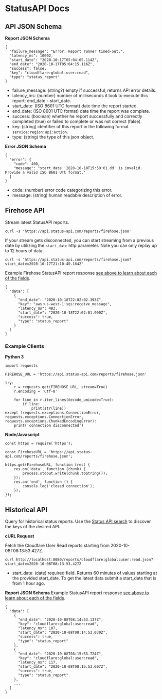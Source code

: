 # StatusAPI Docs

## API JSON Schema

**Report JSON Schema**
```
{
  "failure_message": "Error: Report runner timed-out.",
  "latency_ms": 10002,
  "start_date": "2020-10-17T05:04:05.114Z",
  "end_date": "2020-10-17T05:04:15.116Z",
  "success": false,
  "key": "cloudflare:global:user:read",
  "type": "status_report"
}
```

- failure_message: (string?) empty if successful, returns API error details.
- latency_ms: (number) number of milliseconds it took to execute this report; end_date - start_date.
- start_date: (ISO 8601 UTC format) date time the report started.
- end_date: (ISO 8601 UTC format) date time the report was complete.
- success: (boolean) whether he report successfully and correctly completed (true) or failed to complete or was not correct (false).
- key: (string) identifier of this report in the following format `service:region:api:action`.
- type: (string) the type of this json object.

**Error JSON Schema**
```
{
  "error": {
    "code": 400,
    "message": "start_date '2020-10-18T15:50:01.dd' is invalid. Provide a valid ISO 8601 UTC format."
  }
}
```
- code: (number) error code categorizing this error.
- message: (string) human readable description of error.

## Firehose API 

Stream latest StatusAPI reports.
```
curl -s 'https://api.status-api.com/reports/firehose.json'
```

If your stream gets disconnected, you can start streaming from a previous date by utilizing the `start_date` http parameter.
Note you can only replay up to 12 hours of data.
```
curl -s 'https://api.status-api.com/reports/firehose.json?start_date=2020-10-17T21:10:40.184Z'
```

Example Firehose StatusAPI report response [see above to learn about each of the fields](/docs#api-json-schema).
```
{
  "data": [
    {
      "end_date": "2020-10-18T22:02:02.393Z",
      "key": "aws:us-west-1:sqs:receive_message",
      "latency_ms": 493,
      "start_date": "2020-10-18T22:02:01.900Z",
      "success": true,
      "type": "status_report"
    }
  ]
}
```

### Example Clients

**Python 3**
```
import requests

FIREHOSE_URL = 'https://api.status-api.com/reports/firehose.json'

try:
    r = requests.get(FIREHOSE_URL, stream=True)
    r.encoding = 'utf-8'

    for line in r.iter_lines(decode_unicode=True):
        if line:
            print(str(line))
except (requests.exceptions.ConnectionError, requests.exceptions.ConnectionError, requests.exceptions.ChunkedEncodingError):
    print('connection disconnected')
```

**Node/Javascript**
```
const https = require('https');

const FirehoseURL = 'https://api.status-api.com/reports/firehose.json';

https.get(FirehoseURL, function (res) {
    res.on('data', function (chunk) {
        process.stdout.write(chunk.toString());
    });
    res.on('end', function () {
        console.log('closed connection');
    });
});
```


## Historical API 

Query for historical status reports.
Use the [Status API search](status-api.com/search) to discover the keys of the desired API.

**cURL Request**

Fetch the Cloudfare User Read reports starting from 2020-10-08T08:13:53.427Z.
```
curl http://localhost:8080/reports/cloudflare:global:user:read.json?start_date=2020-10-08T08:13:53.427Z
```
- start_date: (date) required field. Returns 60 minutes of values starting at the provided start_date. To get the latest data submit a start_date that is from 1 hour ago.


**Report JSON Schema**
Example StatusAPI report response [see above to learn about each of the fields](/docs#api-json-schema).
```
{
  "data": [
    {
      "end_date": "2020-10-08T08:14:53.137Z",
      "key": "cloudflare:global:user:read",
      "latency_ms": 107,
      "start_date": "2020-10-08T08:14:53.030Z",
      "success": true,
      "type": "status_report"
    },
    {
      "end_date": "2020-10-08T08:15:53.724Z",
      "key": "cloudflare:global:user:read",
      "latency_ms": 117,
      "start_date": "2020-10-08T08:15:53.607Z",
      "success": true,
      "type": "status_report"
    },
    ...
  ]
}
```